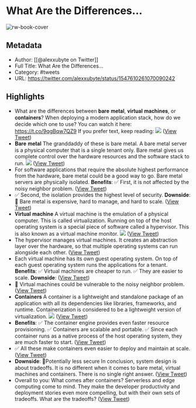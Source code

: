 # What Are the Differences...

![rw-book-cover](https://pbs.twimg.com/profile_images/1524184008635998209/vOSCJXuk.jpg)

## Metadata
- Author: [[@alexxubyte on Twitter]]
- Full Title: What Are the Differences...
- Category: #tweets
- URL: https://twitter.com/alexxubyte/status/1547610261070090242

## Highlights
- What are the differences between 𝐛𝐚𝐫𝐞 𝐦𝐞𝐭𝐚𝐥, 𝐯𝐢𝐫𝐭𝐮𝐚𝐥 𝐦𝐚𝐜𝐡𝐢𝐧𝐞𝐬, or 𝐜𝐨𝐧𝐭𝐚𝐢𝐧𝐞𝐫𝐬? When deploying a modern application stack, how do we decide which one to use?
  You can watch it here:
  https://t.co/9qgBqw7QZ9
  If you prefer text, keep reading: 
  ![](https://pbs.twimg.com/media/FXo3VDmVQAM3bWQ.jpg) ([View Tweet](https://twitter.com/alexxubyte/status/1547610261070090242))
- 𝐁𝐚𝐫𝐞 𝐦𝐞𝐭𝐚𝐥
  The granddaddy of these is bare metal. A bare metal server is a physical computer that is a single tenant only.
  Bare metal gives us complete control over the hardware resources and the software stack to run. 
  ![](https://pbs.twimg.com/media/FXo3VdeUcAMMcC4.jpg) ([View Tweet](https://twitter.com/alexxubyte/status/1547610270113026048))
- For software applications that require the absolute highest performance from the hardware, bare metal could be a good way to go.
  Bare metal servers are physically isolated.
  𝐁𝐞𝐧𝐞𝐟𝐢𝐭𝐬:
  ✅ First, it is not affected by the noisy neighbor problem. ([View Tweet](https://twitter.com/alexxubyte/status/1547610273946542081))
- ✅ Second, the isolation provides the highest level of security.
  𝐃𝐨𝐰𝐧𝐬𝐢𝐝𝐞:
  🚫 Bare metal is expensive, hard to manage, and hard to scale. ([View Tweet](https://twitter.com/alexxubyte/status/1547610276593143813))
- 𝐕𝐢𝐫𝐭𝐮𝐚𝐥 𝐦𝐚𝐜𝐡𝐢𝐧𝐞
  A virtual machine is the emulation of a physical computer. This is called virtualization.
  Running on top of the host operating system is a special piece of software called a hypervisor. This is also known as a virtual machine monitor. 
  ![](https://pbs.twimg.com/media/FXo3WSUVEAITmyU.jpg) ([View Tweet](https://twitter.com/alexxubyte/status/1547610283828400137))
- The hypervisor manages virtual machines. It creates an abstraction layer over the hardware, so that multiple operating systems can run alongside each other. ([View Tweet](https://twitter.com/alexxubyte/status/1547610287271841794))
- Each virtual machine has its own guest operating system. On top of each guest operating system runs the applications for a tenant.
  𝐁𝐞𝐧𝐞𝐟𝐢𝐭𝐬:
  ✅ Virtual machines are cheaper to run.
  ✅ They are easier to scale.
  𝐃𝐨𝐰𝐧𝐬𝐢𝐝𝐞: ([View Tweet](https://twitter.com/alexxubyte/status/1547610289780056065))
- 🚫 Virtual machines could be vulnerable to the noisy neighbor problem. ([View Tweet](https://twitter.com/alexxubyte/status/1547610292346966019))
- 𝐂𝐨𝐧𝐭𝐚𝐢𝐧𝐞𝐫𝐬
  A container is a lightweight and standalone package of an application with all its dependencies like libraries, frameworks, and runtime. Containerization is considered to be a lightweight version of virtualization. 
  ![](https://pbs.twimg.com/media/FXo3XMqUYAUVZIT.jpg) ([View Tweet](https://twitter.com/alexxubyte/status/1547610299687002115))
- 𝐁𝐞𝐧𝐞𝐟𝐢𝐭𝐬:
  ✅ The container engine provides even faster resource provisioning.
  ✅ Containers are scalable and portable.
  ✅ Since each container runs as a native process of the host operating system, they are much faster to start. ([View Tweet](https://twitter.com/alexxubyte/status/1547610303315075072))
- ✅ All these make containers even easier to deploy and maintain at scale. ([View Tweet](https://twitter.com/alexxubyte/status/1547610305865273344))
- 𝐃𝐨𝐰𝐧𝐬𝐢𝐝𝐞:
  🚫Potentially less secure
  In conclusion, system design is about tradeoffs. It is no different when it comes to bare metal, virtual machines and containers. There is no single right answer. ([View Tweet](https://twitter.com/alexxubyte/status/1547610308432130051))
- Overall to you: What comes after containers? Serverless and edge computing come to mind. They make the developer productivity and deployment stories even more compelling, but with their own sets of tradeoffs. What are the tradeoffs? ([View Tweet](https://twitter.com/alexxubyte/status/1547610311020097537))

